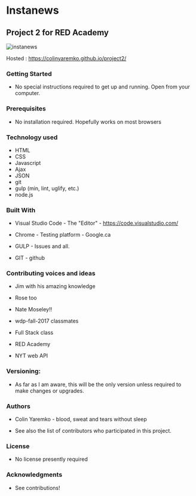 # Instanews

## Project 2 for RED Academy

![instanews](https://user-images.githubusercontent.com/32310250/33783400-7639a254-dc11-11e7-91ea-6c34225cd1e1.PNG)

Hosted : https://colinyaremko.github.io/project2/

### Getting Started

* No special instructions required to get up and running.  Open from your computer.


### Prerequisites

* No installation required.  Hopefully works on most browsers


### Technology used

* HTML 
* CSS
* Javascript
* Ajax
* JSON
* git
* gulp (min, lint, uglify, etc.)
* node.js


### Built With

* Visual Studio Code - The "Editor" - https://code.visualstudio.com/

* Chrome - Testing platform - Google.ca

* GULP - Issues and all.

* GIT - github



### Contributing voices and ideas


* Jim with his amazing knowledge

* Rose too

* Nate Moseley!!

* wdp-fall-2017 classmates

* Full Stack class

* RED Academy 

* NYT web API


### Versioning:

* As far as I am aware, this will be the only version unless required to make changes or upgrades.


### Authors

* Colin Yaremko - blood, sweat and tears without sleep

* See also the list of contributors who participated in this project.


### License

* No license presently required


### Acknowledgments

* See contributions!
